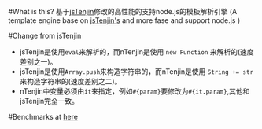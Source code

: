 #What is this?
基于[jsTenjin](http://www.kuwata-lab.com/tenjin/jstenjin-users-guide.html)修改的高性能的支持node.js的模板解析引擎
(A template engine base on [jsTenjin's](http://www.kuwata-lab.com/tenjin/jstenjin-users-guide.html) and more fase and support node.js )

#Change from jsTenjin
+ jsTenjin是使用`eval`来解析的，而nTenjin是使用 `new Function` 来解析的(速度差别之一)。
+ jsTenjin是使用`Array.push`来构造字符串的，而nTenjin是使用 `String += str` 来构造字符串的(速度差别之二)。
+ nTenjin中变量必须由`it`来指定，例如`#{param}`要修改为`#{it.param}`,其他和jsTenjin完全一致。

#Benchmarks
at [here](http://jsperf.com/dom-vs-innerhtml-based-templating/142)
